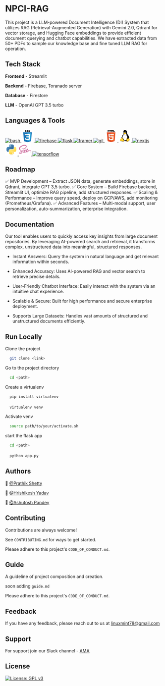 # NPCI-RAG

This project is a LLM-powered Document Intelligence (DI) System that utilizes RAG (Retrieval-Augmented Generation) with Gemini 2.0, Qdrant for vector storage, and Hugging Face embeddings to provide efficient document querying and chatbot capabilities. We have extracted data from 50+ PDFs to sample our knowledge base and fine tuned LLM RAG for operation.


## Tech Stack

**Frontend** - Streamlit

**Backend** - Firebase, Toranado server

**Database** - Firestore

**LLM** - OpenAI GPT 3.5 turbo
 
 
## Languages & Tools 

<p align="left"> <a href="https://www.gnu.org/software/bash/" target="_blank" rel="noreferrer"> <img src="https://www.vectorlogo.zone/logos/gnu_bash/gnu_bash-icon.svg" alt="bash" width="40" height="40"/> </a> <a href="https://www.w3schools.com/css/" target="_blank" rel="noreferrer"> <img src="https://raw.githubusercontent.com/devicons/devicon/master/icons/css3/css3-original-wordmark.svg" alt="css3" width="40" height="40"/> </a> <a href="https://firebase.google.com/" target="_blank" rel="noreferrer"> <img src="https://www.vectorlogo.zone/logos/firebase/firebase-icon.svg" alt="firebase" width="40" height="40"/> </a> <a href="https://flask.palletsprojects.com/" target="_blank" rel="noreferrer"> <img src="https://www.vectorlogo.zone/logos/pocoo_flask/pocoo_flask-icon.svg" alt="flask" width="40" height="40"/> </a> <a href="https://www.framer.com/" target="_blank" rel="noreferrer"> <img src="https://www.vectorlogo.zone/logos/framer/framer-icon.svg" alt="framer" width="40" height="40"/> </a> <a href="https://git-scm.com/" target="_blank" rel="noreferrer"> <img src="https://www.vectorlogo.zone/logos/git-scm/git-scm-icon.svg" alt="git" width="40" height="40"/> </a> <a href="https://www.w3.org/html/" target="_blank" rel="noreferrer"> <img src="https://raw.githubusercontent.com/devicons/devicon/master/icons/html5/html5-original-wordmark.svg" alt="html5" width="40" height="40"/> </a> <a href="https://www.linux.org/" target="_blank" rel="noreferrer"> <img src="https://raw.githubusercontent.com/devicons/devicon/master/icons/linux/linux-original.svg" alt="linux" width="40" height="40"/> </a> <a href="https://nextjs.org/" target="_blank" rel="noreferrer"> <img src="https://cdn.worldvectorlogo.com/logos/nextjs-2.svg" alt="nextjs" width="40" height="40"/> </a> <a href="https://www.python.org" target="_blank" rel="noreferrer"> <img src="https://raw.githubusercontent.com/devicons/devicon/master/icons/python/python-original.svg" alt="python" width="40" height="40"/> </a> <a href="https://sass-lang.com" target="_blank" rel="noreferrer"> <img src="https://raw.githubusercontent.com/devicons/devicon/master/icons/sass/sass-original.svg" alt="sass" width="40" height="40"/> </a> <a href="https://www.tensorflow.org" target="_blank" rel="noreferrer"> <img src="https://www.vectorlogo.zone/logos/tensorflow/tensorflow-icon.svg" alt="tensorflow" width="40" height="40"/> </a> </p>


## Roadmap

✅ MVP Development – Extract JSON data, generate embeddings, store in Qdrant, integrate GPT 3,5 turbo.
✅ Core System – Build Firebase backend, Streamlit UI, optimize RAG pipeline, add structured responses.
✅ Scaling & Performance – Improve query speed, deploy on GCP/AWS, add monitoring (Prometheus/Grafana).
✅ Advanced Features – Multi-modal support, user personalization, auto-summarization, enterprise integration.


## Documentation

Our tool enables users to quickly access key insights from large document repositories. By leveraging AI-powered search and retrieval, it transforms complex, unstructured data into meaningful, structured responses.

- Instant Answers: Query the system in natural language and get relevant information within seconds.

- Enhanced Accuracy: Uses AI-powered RAG and vector search to retrieve precise details.

- User-Friendly Chatbot Interface: Easily interact with the system via an intuitive chat experience.

- Scalable & Secure: Built for high performance and secure enterprise deployment.

- Supports Large Datasets: Handles vast amounts of structured and unstructured documents efficiently.


## Run Locally

Clone the project

```bash
  git clone <link>
```

Go to the project directory

```bash
  cd <path>
```
Create a virtualenv

```bash
  pip install virtualenv

  virtualenv venv
```
Activate venv
```bash
  source path/to/your/activate.sh 

```
start the flask app

```bash
  cd <path>

  python app.py
```


## Authors

🔆 [@Prathik Shetty](https://github.com/prathikshetty2002)

🔆 [@Hrishikesh Yadav](https://www.github.com/Hrishikesh332)

🔆 [@Ashutosh Pandey](https://www.github.com/vikrantsingh22)


## Contributing

Contributions are always welcome!

See `CONTRIBUTING.md` for ways to get started.

Please adhere to this project's `CODE_OF_CONDUCT.md`.

## Guide

A guideline of project composition and creation.

soon adding `guide.md`

Please adhere to this project's `CODE_OF_CONDUCT.md`.

## Feedback

If you have any feedback, please reach out to us at linuxmint78@gmail.com


## Support

For support join our Slack channel - [AMA](https://ml-geeksworkspace.slack.com/archives/C03K2M9SBAA)

## License

[![License: GPL v3](https://img.shields.io/badge/License-GPLv3-blue.svg)](https://www.gnu.org/licenses/gpl-3.0)

